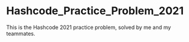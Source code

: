 # Hashcode_Practice_Problem_2021
This is the Hashcode 2021 practice problem, solved by me and my teammates. 
